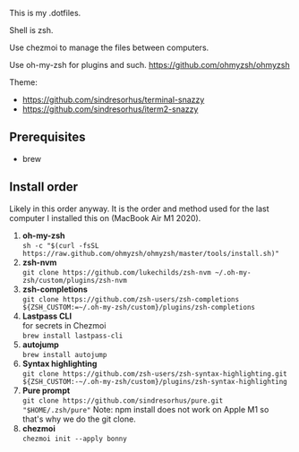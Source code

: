 This is my .dotfiles.

Shell is zsh.

Use chezmoi to manage the files between computers.

Use oh-my-zsh for plugins and such.
https://github.com/ohmyzsh/ohmyzsh

Theme:

- https://github.com/sindresorhus/terminal-snazzy
- https://github.com/sindresorhus/iterm2-snazzy

## Prerequisites

- brew

## Install order

Likely in this order anyway. It is the order and method used for the last computer I installed this on (MacBook Air M1 2020).

1. **oh-my-zsh**  
  `sh -c "$(curl -fsSL https://raw.github.com/ohmyzsh/ohmyzsh/master/tools/install.sh)"`
2. **zsh-nvm**  
  `git clone https://github.com/lukechilds/zsh-nvm ~/.oh-my-zsh/custom/plugins/zsh-nvm`
3. **zsh-completions**  
  `git clone https://github.com/zsh-users/zsh-completions ${ZSH_CUSTOM:=~/.oh-my-zsh/custom}/plugins/zsh-completions`
4. **Lastpass CLI**  
  for secrets in Chezmoi  
  `brew install lastpass-cli`
5. **autojump**  
  `brew install autojump`
6. **Syntax highlighting**  
  `git clone https://github.com/zsh-users/zsh-syntax-highlighting.git ${ZSH_CUSTOM:-~/.oh-my-zsh/custom}/plugins/zsh-syntax-highlighting`
7. **Pure prompt**  
  `git clone https://github.com/sindresorhus/pure.git "$HOME/.zsh/pure"`
  Note: npm install does not work on Apple M1 so that's why we do the git clone.
8. **chezmoi**  
  `chezmoi init --apply bonny`
